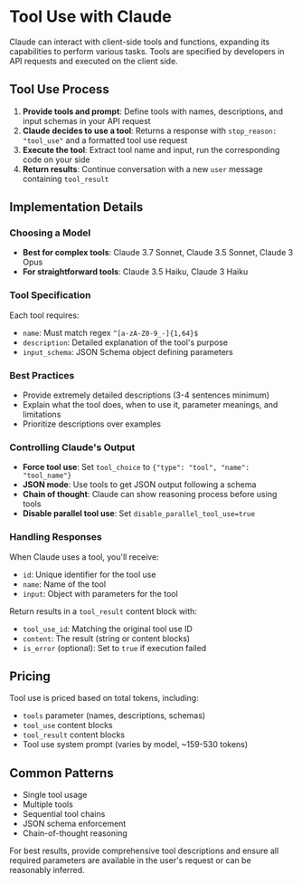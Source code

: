 # Tool Use with Claude

Claude can interact with client-side tools and functions, expanding its
capabilities to perform various tasks. Tools are specified by developers in API
requests and executed on the client side.

## Tool Use Process

1. **Provide tools and prompt**: Define tools with names, descriptions, and
   input schemas in your API request
2. **Claude decides to use a tool**: Returns a response with
   `stop_reason: "tool_use"` and a formatted tool use request
3. **Execute the tool**: Extract tool name and input, run the corresponding code
   on your side
4. **Return results**: Continue conversation with a new `user` message
   containing `tool_result`

## Implementation Details

### Choosing a Model

- **Best for complex tools**: Claude 3.7 Sonnet, Claude 3.5 Sonnet, Claude 3
  Opus
- **For straightforward tools**: Claude 3.5 Haiku, Claude 3 Haiku

### Tool Specification

Each tool requires:

- `name`: Must match regex `^[a-zA-Z0-9_-]{1,64}$`
- `description`: Detailed explanation of the tool's purpose
- `input_schema`: JSON Schema object defining parameters

### Best Practices

- Provide extremely detailed descriptions (3-4 sentences minimum)
- Explain what the tool does, when to use it, parameter meanings, and
  limitations
- Prioritize descriptions over examples

### Controlling Claude's Output

- **Force tool use**: Set `tool_choice` to
  `{"type": "tool", "name": "tool_name"}`
- **JSON mode**: Use tools to get JSON output following a schema
- **Chain of thought**: Claude can show reasoning process before using tools
- **Disable parallel tool use**: Set `disable_parallel_tool_use=true`

### Handling Responses

When Claude uses a tool, you'll receive:

- `id`: Unique identifier for the tool use
- `name`: Name of the tool
- `input`: Object with parameters for the tool

Return results in a `tool_result` content block with:

- `tool_use_id`: Matching the original tool use ID
- `content`: The result (string or content blocks)
- `is_error` (optional): Set to `true` if execution failed

## Pricing

Tool use is priced based on total tokens, including:

- `tools` parameter (names, descriptions, schemas)
- `tool_use` content blocks
- `tool_result` content blocks
- Tool use system prompt (varies by model, ~159-530 tokens)

## Common Patterns

- Single tool usage
- Multiple tools
- Sequential tool chains
- JSON schema enforcement
- Chain-of-thought reasoning

For best results, provide comprehensive tool descriptions and ensure all
required parameters are available in the user's request or can be reasonably
inferred.

